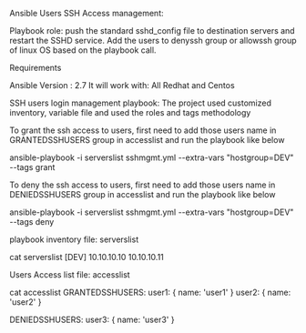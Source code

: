 Ansible Users SSH Access management:

Playbook role:
    push the standard sshd_config file to destination servers and restart the SSHD service.
    Add the users to denyssh group or allowssh group of linux OS based on the playbook call.

Requirements

Ansible Version : 2.7
It will work with: All Redhat and Centos

SSH users login management playbook:
The project used customized inventory, variable file and used the roles and tags methodology

To grant the ssh access to users, first need to add those users name in GRANTEDSSHUSERS group in accesslist and run the playbook like below

ansible-playbook -i serverslist  sshmgmt.yml --extra-vars "hostgroup=DEV" --tags grant

To deny the ssh access to users, first need to add those users name in DENIEDSSHUSERS group in accesslist and run the playbook like below

ansible-playbook -i serverslist  sshmgmt.yml --extra-vars "hostgroup=DEV" --tags deny

playbook inventory file: serverslist

cat serverslist
[DEV]
10.10.10.10
10.10.10.11

Users Access list file: accesslist

cat accesslist
GRANTEDSSHUSERS:
  user1: { name: 'user1' }
  user2: { name: 'user2' }

DENIEDSSHUSERS:
  user3: { name: 'user3' }

